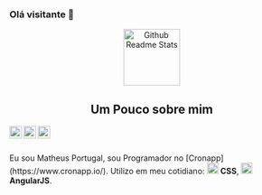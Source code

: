 ### Olá visitante 👋

<p align="center">
 <img width="100px" src="https://res.cloudinary.com/anuraghazra/image/upload/v1594908242/logo_ccswme.svg" align="center" alt="Github Readme Stats" />
 <h2 align="center">Um Pouco sobre mim</h2>
</p>


<a href="https://www.linkedin.com/in/matheus-portugal-50384915b">
  <img align="left" alt="Matheus LinkdeIN" width="22px" src="https://cdn.jsdelivr.net/npm/simple-icons@v3/icons/linkedin.svg" />
</a>
<a href="https://www.facebook.com/matheus.portugal.52/">
  <img align="left" alt="Apurv's Leetcode" width="22px" src="https://cdn.jsdelivr.net/npm/simple-icons@v3/icons/facebook.svg" />
</a>
<a href="https://www.instagram.com/mattheusportugall/?hl=pt-br">
  <img align="left" alt="Apurv's Leetcode" width="22px" src="https://cdn.jsdelivr.net/npm/simple-icons@v3/icons/instagram.svg"/>
</a>
<br />
<br />

<div>
 <p>
  Eu sou Matheus Portugal, sou Programador no [Cronapp](https://www.cronapp.io/). Utilizo em meu cotidiano: 
  <img src="https://pcodinomebzero.neocities.org/Imagens/javascript1.png" alt="JS" width="20 /> <b>JavaScript</b>, 
   <img src="https://icons.iconarchive.com/icons/martz90/hex/256/css-3-icon.png" alt="CSS" /> <b>CSS</b>, 
   <img src="https://cdn.worldvectorlogo.com/logos/angular-icon.svg" width="20" alt="ANGULARJS" /> <b>AngularJS</b>.


</p>
